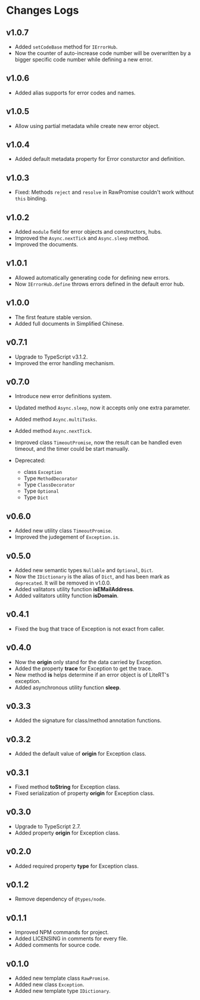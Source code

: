 # Changes Logs

## v1.0.7

- Added `setCodeBase` method for `IErrorHub`.
- Now the counter of auto-increase code number will be overwritten by a bigger specific code number
  while defining a new error.

## v1.0.6

- Added alias supports for error codes and names.

## v1.0.5

- Allow using partial metadata while create new error object.

## v1.0.4

- Added default metadata property for Error consturctor and definition.

## v1.0.3

- Fixed: Methods `reject` and `resolve` in RawPromise couldn't work without
  `this` binding.

## v1.0.2

- Added `module` field for error objects and constructors, hubs.
- Improved the `Async.nextTick` and `Async.sleep` method.
- Improved the documents.

## v1.0.1

- Allowed automatically generating code for defining new errors.
- Now `IErrorHub.define` throws errors defined in the default error hub.

## v1.0.0

- The first feature stable version.
- Added full documents in Simplified Chinese.

## v0.7.1

- Upgrade to TypeScript v3.1.2.
- Improved the error handling mechanism.

## v0.7.0

- Introduce new error definitions system.
- Updated method `Async.sleep`, now it accepts only one extra parameter.
- Added method `Async.multiTasks`.
- Added method `Async.nextTick`.
- Improved class `TimeoutPromise`, now the result can be handled even timeout,
  and the timer could be start manually.
- Deprecated:

  - class `Exception`
  - Type `MethodDecorator`
  - Type `ClassDecorator`
  - Type `Optional`
  - Type `Dict`

## v0.6.0

- Added new utility class `TimeoutPromise`.
- Improved the judegement of `Exception.is`.

## v0.5.0

- Added new semantic types `Nullable` and `Optional`, `Dict`.
- Now the `IDictionary` is the alias of `Dict`, and has been mark as
  `deprecated`. It will be removed in v1.0.0.
- Added valitators utility function **isEMailAddress**.
- Added valitators utility function **isDomain**.

## v0.4.1

- Fixed the bug that trace of Exception is not exact from caller.

## v0.4.0

- Now the **origin** only stand for the data carried by Exception.
- Added the property **trace** for Exception to get the trace.
- New method **is** helps determine if an error object is of LiteRT's exception.
- Added asynchronous utility function **sleep**.

## v0.3.3

- Added the signature for class/method annotation functions.

## v0.3.2

- Added the default value of **origin** for Exception class.

## v0.3.1

- Fixed method **toString** for Exception class.
- Fixed serialization of property **origin** for Exception class.

## v0.3.0

- Upgrade to TypeScript 2.7.
- Added property **origin** for Exception class.

## v0.2.0

- Added required property **type** for Exception class.

## v0.1.2

- Remove dependency of `@types/node`.

## v0.1.1

- Improved NPM commands for project.
- Added LICENSING in comments for every file.
- Added comments for source code.

## v0.1.0

- Added new template class `RawPromise`.
- Added new class `Exception`.
- Added new template type `IDictionary`.
